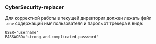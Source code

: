 ### CyberSecurity-replacer

Для корректной работы в текущей директории должен лежать файл ```.env```
содержащий имя пользователя и пароль от трекера в виде:
```
USER='username'
PASSWORD='strong-and-complicated-password'
```
